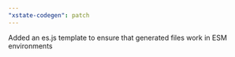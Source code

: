 ```yaml
---
"xstate-codegen": patch
---
```


Added an es.js template to ensure that generated files work in ESM environments
